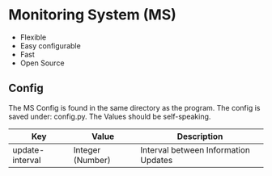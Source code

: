 # Monitoring System (MS)
- Flexible
- Easy configurable
- Fast
- Open Source
## Config
The MS Config is found in the same directory as the program. The config is saved under: config.py. The Values should be self-speaking. 

Key | Value | Description
-------- | -----|----
update-interval | Integer (Number) | Interval between Information Updates

